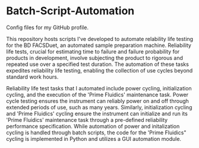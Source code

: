 # Batch-Script-Automation
Config files for my GitHub profile.

This repository hosts scripts I've developed to automate relability life testing for the BD FACSDuet, an automated sample preparation machine. 
Reliability life tests, crucial for estimating time to failure and failure probability for products in development, involve subjecting the product to rigorous and repeated use over a specified test duration. 
The automation of these tasks expedites reliability life testing, enabling the collection of use cycles beyond standard work hours.

Reliability life test tasks that I automated include power cycling, initialization cycling, and the execution of the 'Prime Fluidics' maintenance task. 
Power cycle testing ensures the instrument can reliably power on and off through extended periods of use, such as many years. Similarly, initialization cycling and 'Prime Fluidics' cycling ensure 
the instrument can initialize and run its 'Prime Fluidics' maintenance task through a pre-defined reliability performance specification. While automation of power and initalization cycling is handled through 
batch scripts, the code for the 'Prime Fluidics" cycling is implemented in Python and utilizes a GUI automation module.
